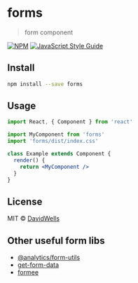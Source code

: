 # forms

> form component

[![NPM](https://img.shields.io/npm/v/forms.svg)](https://www.npmjs.com/package/forms) [![JavaScript Style Guide](https://img.shields.io/badge/code_style-standard-brightgreen.svg)](https://standardjs.com)

## Install

```bash
npm install --save forms
```

## Usage

```jsx
import React, { Component } from 'react'

import MyComponent from 'forms'
import 'forms/dist/index.css'

class Example extends Component {
  render() {
    return <MyComponent />
  }
}
```

## License

MIT © [DavidWells](https://github.com/DavidWells)

## Other useful form libs

- [@analytics/form-utils](https://www.npmjs.com/package/@analytics/form-utils)
- [get-form-data](https://github.com/insin/get-form-data)
- [formee](https://github.com/lukeed/formee)
